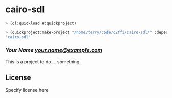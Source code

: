 # cairo-sdl

```lisp
> (ql:quickload #:quickproject)

> (quickproject:make-project "/home/terry/code/c2ffi/cairo-sdl/" :depends-on '(uiop cffi))
"cairo-sdl"
```



### _Your Name <your.name@example.com>_

This is a project to do ... something.

## License

Specify license here

